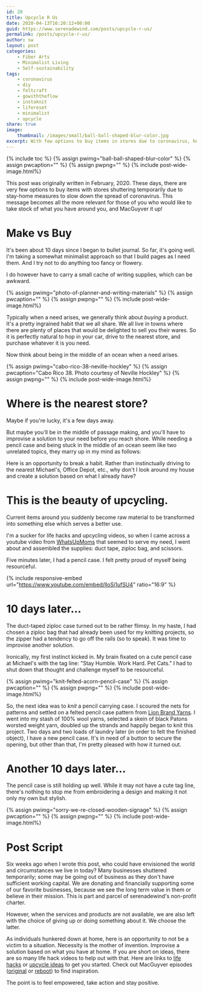 ```yaml
---
id: 20
title: Upcycle R Us 
date: 2020-04-13T16:20:12+00:00
guid: https://www.serenadewind.com/posts/upcycle-r-us/
permalink: /posts/upcycle-r-us/
author: sw
layout: post
categories:
    - Fiber Arts
    - Minimalist Living
    - Self-sustainability
tags:
    - coronavirus
    - diy
    - feltcraft
    - gowiththeflow
    - instaknit
    - lifereset
    - minimalist
    - upcycle
share: true
image:
    thumbnail: /images/small/ball-ball-shaped-blur-color.jpg 
excerpt: With few options to buy items in stores due to coronavirus, here is an opportunity to break a habit. Rather than instinctually ordering online, why not look around your house & create a solution based on what you already have? 
---
```

{% include toc %}
{% assign pwimg="ball-ball-shaped-blur-color" %}
{% assign pwcaption="" %}
{% assign pwpng="" %}
{% include post-wide-image.html%}


This post was originally written in February, 2020. These days, there are very few options to buy items with stores shuttering temporarily due to stay-home measures to slow down the spread of coronavirus. This message becomes all the more relevant for those of you who would like to take stock of what you have around you, and MacGuyver it up!

# Make vs Buy

It's been about 10 days since I began to bullet journal. So far, it's going well. I'm taking a somewhat minimalist approach so that I build pages as I need them. And I try not to do anything too fancy or flowery.

I do however have to carry a small cache of writing supplies, which can be awkward.

{% assign pwimg="photo-of-planner-and-writing-materials" %}
{% assign pwcaption="" %}
{% assign pwpng="" %}
{% include post-wide-image.html%}


Typically when a need arises, we generally think about _buying_ a product. It's a pretty ingrained habit that we all share. We all live in towns where there are plenty of places that would be delighted to sell you their wares. So it is perfectly natural to hop in your car, drive to the nearest store, and purchase whatever it is you need.

Now think about being in the middle of an ocean when a need arises.

{% assign pwimg="cabo-rico-38-neville-hockley" %}
{% assign pwcaption="Cabo Rico 38. Photo courtesy of Neville Hockley" %}
{% assign pwpng="" %}
{% include post-wide-image.html%}


# Where is the nearest store?

Maybe if you're lucky, it's a few days away.

But maybe you'll be in the middle of passage making, and you'll have to improvise a solution to your need before you reach shore. While needing a pencil case and being stuck in the middle of an ocean seem like two unrelated topics, they marry up in my mind as follows:

Here is an opportunity to break a habit. Rather than instinctually driving to the nearest Michael's, Office Depot, etc., why don't I look around my house and create a solution based on what I already have?

# This is the beauty of upcycling.

Current items around you suddenly become raw material to be transformed into something else which serves a better use.

I'm a sucker for life hacks and upcycling videos, so when I came across a youtube video from [WhatsUpMoms](https://www.youtube.com/watch?v=lloSi1ufSU4) that seemed to serve my need, I went about and assembled the supplies: duct tape, ziploc bag, and scissors.

Five minutes later, I had a pencil case. I felt pretty proud of myself being resourceful.

{% include responsive-embed url="https://www.youtube.com/embed/lloSi1ufSU4" ratio="16:9" %}




# 10 days later...

The duct-taped ziploc case turned out to be rather flimsy. In my haste, I had chosen a ziploc bag that had already been used for my knitting projects, so the zipper had a tendency to go off the rails (so to speak). It was time to improvise another solution.

Ironically, my first instinct kicked in. My brain fixated on a cute pencil case at Michael's with the tag line: "Stay Humble. Work Hard. Pet Cats." I had to shut down that thought and challenge myself to be resourceful.

{% assign pwimg="knit-felted-acorn-pencil-case" %}
{% assign pwcaption="" %}
{% assign pwpng="" %}
{% include post-wide-image.html%}


So, the next idea was to _knit_ a pencil carrying case. I scoured the nets for patterns and settled on a felted pencil case pattern from [Lion Brand Yarns](http://www.lionbrand.com/knitting-pattern-felted-acorn-pencil-case-1.html). I went into my stash of 100% wool yarns, selected a skein of black Patons worsted weight yarn, doubled up the strands and happily began to knit this project. Two days and two loads of laundry later (in order to felt the finished object), I have a new pencil case. It's in need of a button to secure the opening, but other than that, I'm pretty pleased with how it turned out.

# Another 10 days later...

The pencil case is still holding up well. While it may not have a cute tag line, there's nothing to stop me from embroidering a design and making it not only my own but stylish.

{% assign pwimg="sorry-we-re-closed-wooden-signage" %}
{% assign pwcaption="" %}
{% assign pwpng="" %}
{% include post-wide-image.html%}


# Post Script

Six weeks ago when I wrote this post, who could have envisioned the world and circumstances we live in today? Many businesses shuttered temporarily; some may be going out of business as they don't have sufficient working capital. We are donating and financially supporting some of our favorite businesses, because we see the long term value in them or believe in their mission. This is part and parcel of serenadewind's non-profit charter.

However, when the services and products are not available, we are also left with the choice of giving up or doing something about it. We choose the latter.

As individuals hunkered down at home, here is an opportunity to not be a victim to a situation. Necessity is the mother of invention. Improvise a solution based on what you have at home. If you are short on ideas, there are so many life hack videos to help out with that. Here are links to [life hacks](https://www.lifehack.org/articles/lifestyle/100-life-hacks-that-make-life-easier.html) or [upcycle ideas](https://www.boredpanda.com/creative-reuse-upcycling-repurposing-ideas/?utm_source=google&utm_medium=organic&utm_campaign=organic) to get you started. Check out MacGuyver episodes ([original](https://www.cbs.com/shows/recommended/photos/1003085/15-insane-macgyver-hacks-that-would-totally-work-in-real-life/) or [reboot](https://www.popsci.com/macgyver-hacks-in-real-life/)) to find inspiration.

The point is to feel empowered, take action and stay positive.
